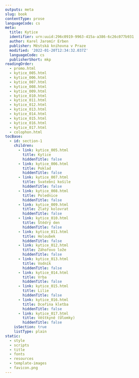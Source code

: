 ```yaml
---
outputs: meta
slug: book
contentType: prose
languageCode: cs
meta:
  title: Kytice
  identifier: urn:uuid:296c0919-9963-415a-a386-6c26c077b931
  author: Karel Jaromír Erben
  publisher: Městská knihovna v Praze
  modified: '2022-01-20T12:34:32.037Z'
  languageCode: cs
  publisherShort: mkp
readingOrder:
  - promo.html
  - kytice_005.html
  - kytice_006.html
  - kytice_007.html
  - kytice_008.html
  - kytice_009.html
  - kytice_010.html
  - kytice_011.html
  - kytice_012.html
  - kytice_013.html
  - kytice_014.html
  - kytice_015.html
  - kytice_016.html
  - kytice_017.html
  - colophon.html
tocBase:
  - id: section-1
    children:
      - link: kytice_005.html
        title: Kytice
        hiddenTitle: false
      - link: kytice_006.html
        title: Poklad
        hiddenTitle: false
      - link: kytice_007.html
        title: Svatební košile
        hiddenTitle: false
      - link: kytice_008.html
        title: Polednice
        hiddenTitle: false
      - link: kytice_009.html
        title: Zlatý kolovrat
        hiddenTitle: false
      - link: kytice_010.html
        title: Štědrý den
        hiddenTitle: false
      - link: kytice_011.html
        title: Holoubek
        hiddenTitle: false
      - link: kytice_012.html
        title: Záhořovo lože
        hiddenTitle: false
      - link: kytice_013.html
        title: Vodník
        hiddenTitle: false
      - link: kytice_014.html
        title: Vrba
        hiddenTitle: false
      - link: kytice_015.html
        title: Lilie
        hiddenTitle: false
      - link: kytice_016.html
        title: Dceřina kletba
        hiddenTitle: false
      - link: kytice_017.html
        title: Věštkyně (Úlomky)
        hiddenTitle: false
    isSection: true
    listType: plain
static:
  - style
  - scripts
  - title
  - fonts
  - resources
  - template-images
  - favicon.png
---
```

